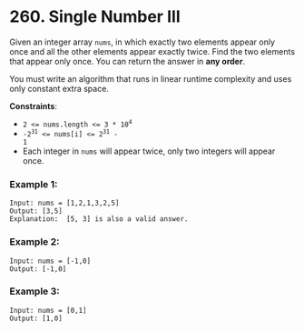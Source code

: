 # 260. Single Number III

Given an integer array `nums`, in which exactly two elements appear only once and all the other elements appear exactly twice. Find the two elements that appear only once. You can return the answer in **any order**.

You must write an algorithm that runs in linear runtime complexity and uses only constant extra space.

**Constraints**:

- <code>2 <= nums.length <= 3 * 10<sup>4</sup></code>
- <code>-2<sup>31</sup> <= nums[i] <= 2<sup>31</sup> - 1</code>
- Each integer in `nums` will appear twice, only two integers will appear once.

### Example 1:
```
Input: nums = [1,2,1,3,2,5]
Output: [3,5]
Explanation:  [5, 3] is also a valid answer.
```

### Example 2:
```
Input: nums = [-1,0]
Output: [-1,0]
```

### Example 3:
```
Input: nums = [0,1]
Output: [1,0]
```
